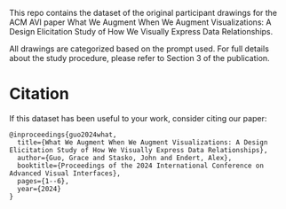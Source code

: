 This repo contains the dataset of the original participant drawings for the ACM AVI paper What We Augment When We Augment Visualizations: A Design Elicitation Study of How We Visually Express Data Relationships.

All drawings are categorized based on the prompt used. For full details about the study procedure, please refer to Section 3 of the publication.

# Citation

If this dataset has been useful to your work, consider citing our paper:

```
@inproceedings{guo2024what,
  title={What We Augment When We Augment Visualizations: A Design Elicitation Study of How We Visually Express Data Relationships},
  author={Guo, Grace and Stasko, John and Endert, Alex},
  booktitle={Proceedings of the 2024 International Conference on Advanced Visual Interfaces},
  pages={1--6},
  year={2024}
}
```